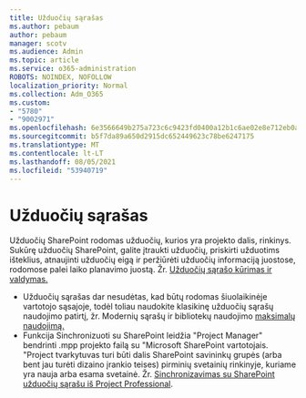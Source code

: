```yaml
---
title: Užduočių sąrašas
ms.author: pebaum
author: pebaum
manager: scotv
ms.audience: Admin
ms.topic: article
ms.service: o365-administration
ROBOTS: NOINDEX, NOFOLLOW
localization_priority: Normal
ms.collection: Adm_O365
ms.custom:
- "5780"
- "9002971"
ms.openlocfilehash: 6e3566649b275a723c6c9423fd0400a12b1c6ae02e8e712eb0acc611720c72d9
ms.sourcegitcommit: b5f7da89a650d2915dc652449623c78be6247175
ms.translationtype: MT
ms.contentlocale: lt-LT
ms.lasthandoff: 08/05/2021
ms.locfileid: "53940719"
---
```

# <a name="task-list"></a>Užduočių sąrašas

Užduočių SharePoint rodomas užduočių, kurios yra projekto dalis, rinkinys. Sukūrę užduočių SharePoint, galite įtraukti užduočių, priskirti užduotims išteklius, atnaujinti užduočių eigą ir peržiūrėti užduočių informaciją juostose, rodomose palei laiko planavimo juostą. Žr. [Užduočių sąrašo kūrimas ir valdymas.](https://support.microsoft.com/office/466ad207-46fd-4c77-9af1-41bc23cec21a)  

-   Užduočių sąrašas dar nesudėtas, kad būtų rodomas šiuolaikinėje vartotojo sąsajoje, todėl toliau naudokite klasikinę užduočių sąrašų naudojimo patirtį, žr. Modernių sąrašų ir bibliotekų naudojimo [maksimalų naudojimą.](https://docs.microsoft.com/sharepoint/dev/transform/modernize-userinterface-lists-and-libraries)
-   Funkcija Sinchronizuoti su SharePoint leidžia "Project Manager" bendrinti .mpp projekto failą su "Microsoft SharePoint vartotojais. "Project tvarkytuvas turi būti dalis SharePoint savininkų grupės (arba bent jau turėti dizaino įrankio teises) pirminių svetainių rinkinyje, kuriame yra nauja arba esama svetainė. Žr. [Sinchronizavimas su SharePoint užduočių sąrašu iš Project Professional](https://docs.microsoft.com/office/troubleshoot/project/sync-with-tasks-from-project).